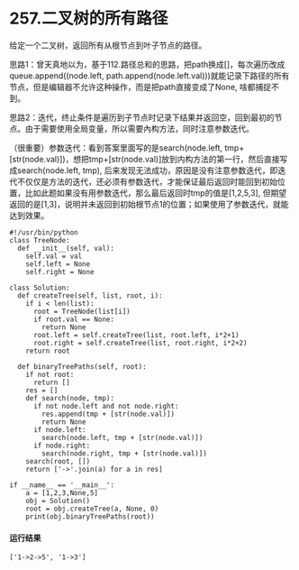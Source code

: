 # 257.二叉树的所有路径
给定一个二叉树，返回所有从根节点到叶子节点的路径。

思路1：曾天真地以为，基于112.路径总和的思路，把path换成[]，每次遍历改成queue.append((node.left, path.append(node.left.val)))就能记录下路径的所有节点，但是编辑器不允许这种操作，而是把path直接变成了None, 啥都捕捉不到。

思路2：迭代，终止条件是遍历到子节点时记录下结果并返回空，回到最初的节点。由于需要使用全局变量，所以需要內构方法，同时注意参数迭代。

（很重要）参数迭代：看到答案里面写的是search(node.left, tmp+[str(node.val)])，想把tmp+[str(node.val)]放到内构方法的第一行，然后直接写成search(node.left, tmp), 后来发现无法成功，原因是没有注意参数迭代，即迭代不仅仅是方法的迭代，还必须有参数迭代，才能保证最后返回时能回到初始位置，比如此题如果没有用参数迭代，那么最后返回时tmp的值是[1,2,5,3], 但期望返回的是[1,3]，说明并未返回到初始根节点1的位置；如果使用了参数迭代，就能达到效果。

    #!/usr/bin/python
    class TreeNode:
      def __init__(self, val):
        self.val = val
        self.left = None
        self.right = None

    class Solution:
      def createTree(self, list, root, i):
        if i < len(list):
          root = TreeNode(list[i])
          if root.val == None:
            return None
          root.left = self.createTree(list, root.left, i*2+1)
          root.right = self.createTree(list, root.right, i*2+2)
        return root

      def binaryTreePaths(self, root):
        if not root:
          return []
        res = []
        def search(node, tmp):
          if not node.left and not node.right:
            res.append(tmp + [str(node.val)])
            return None
          if node.left:
            search(node.left, tmp + [str(node.val)])
          if node.right:
            search(node.right, tmp + [str(node.val)])
        search(root, [])
        return ['->'.join(a) for a in res]

    if __name__ == '__main__':
        a = [1,2,3,None,5]
        obj = Solution()
        root = obj.createTree(a, None, 0)
        print(obj.binaryTreePaths(root))
        
#### 运行结果
    ['1->2->5', '1->3']
